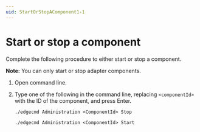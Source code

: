 ```yaml
---
uid: StartOrStopAComponent1-1
---
```


# Start or stop a component

Complete the following procedure to either start or stop a component. 

**Note:** You can only start or stop adapter components.

1. Open command line.
2. Type one of the following in the command line, replacing `<componentId>` with the ID of the component, and press Enter.

   ```
   ./edgecmd Administration <ComponentId> Stop
   ```
  
   ```
   ./edgecmd Administration <ComponentId> Start
   ```
